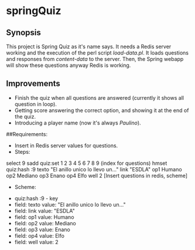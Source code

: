 # springQuiz
## Synopsis
This project is Spring Quiz as it's name says. It needs a Redis server working and the execution of the perl script *load-data.pl*. It loads questions and responses from *content-data* to the server. Then, the Spring webapp will show these questions anyway Redis is working.

## Improvements
- Finish the quiz when all questions are answered (currently it shows all question in loop).
- Getting score answering the correct option, and showing it at the end of the quiz.
- Introducing a player name (now it's always *Paulino*).

##Requirements:
- Insert in Redis server values for questions.
- Steps:

 select 9
 sadd quiz:set 1 2 3 4 5 6 7 8 9 (index for questions)
 hmset quiz:hash :9 texto "El anillo unico lo llevo un..." link "ESDLA" op1 Humano op2 Mediano op3 Enano op4 Elfo well 2 [Insert questions in redis, scheme]

* Scheme: 
- quiz:hash :9 - key
- field: texto value: "El anillo unico lo llevo un..." 
- field: link value: "ESDLA" 
- field: op1 value: Humano 
- field: op2 value: Mediano 
- field: op3 value: Enano 
- field: op4 value: Elfo 
- field: well value: 2
